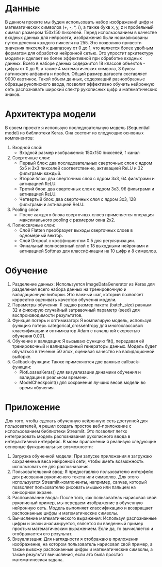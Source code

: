 # Данные
В данном проекте мы будем использовать набор изображений цифр и математических символов (+, -, *, /), а также букв x, y, z и пробельный символ размером 150x150 пикселей.
Перед использованием в качестве входных данных для нейросети, изображения были нормализованы путем деления каждого пикселя на 255. Это позволило привести значения пикселей к диапазону от 0 до 1, что является более удобным форматом для обработки нейронной сетью. Это упростит архитектуру модели и сделает ее более эффективной при обработке входных данных.
Всего в наборе данных содержится 18 классов объектов - цифры от 0 до 9, а также 4 математических символа, 3 буквы латинского алфавита и пробел. Общий размер датасета составляет 9000 картинок. Такой объем данных, содержащий разнообразные образцы рукописного ввода, позволит эффективно обучить нейронную сеть распознавать широкий спектр рукописных цифр и математических знаков. 

# Архитектура модели
В своем проекте я использую последовательную модель (Sequential model) из библиотеки Keras. Она состоит из следующих основных компонентов:

1. Входной слой:
   - Входной размер изображения: 150x150 пикселей, 1 канал 
2. Сверточные слои:
   - Первый блок: два последовательных сверточных слоя с ядром 5x5 и 3x3 пикселей соответственно, активацией ReLU и 32 фильтрами каждый.
   - Второй блок: два сверточных слоя с ядром 3x3, 64 фильтрами и активацией ReLU.
   - Третий блок: два сверточных слоя с ядром 3x3, 96 фильтрами и активацией ReLU.
   - Четвертый блок: два сверточных слоя с ядром 3x3, 128 фильтрами и активацией ReLU.
3. Pooling слои:
   - После каждого блока сверточных слоев применяется операция максимального pooling с размером окна 2x2.
4. Полносвязные слои:
   - Слой Flatten преобразует выходы сверточных слоев в одномерный вектор.
   - Слой Dropout с коэффициентом 0.5 для регуляризации.
   - Финальный полносвязный слой с 18 выходными нейронами и активацией Softmax для классификации на 10 цифр и 8 символов.

# Обучение
1. Разделение данных:
   Используется ImageDataGenerator из Keras для разделения всего набора данных на тренировочную и валидационную выборки. Это важный шаг, который позволяет корректно оценивать качество обучения модели.
3. Параметры обучения:
   Я задаю размер пакета (batch_size) равным 32 и фиксирую случайный затравочный параметр (seed) для воспроизводимости результатов. 
5. Функция потерь и оптимизатор:
   Я компилирую модель, используя функцию потерь categorical_crossentropy для многоклассовой классификации и оптимизатор Adam с начальной скоростью обучения 0.001.
7. Обучение и валидация:
   Я вызываю функцию fit(), передавая ей тренировочный и валидационный генераторы данных. Модель будет обучаться в течение 50 эпох, оценивая качество на валидационной выборке.
9. Callback-функции:
    Также применяются две важные callback-функции:
   - PlotLossesKeras() для визуализации динамики обучения и валидации в реальном времени.
   - ModelCheckpoint() для сохранения лучших весов модели во время обучения.

# Приложение
Для того, чтобы сделать обученную нейронную сеть доступной для пользователей, я решил создать простое веб-приложение с использованием библиотеки Streamlit. Это позволит легко интегрировать модель распознавания рукописного ввода в интерактивный интерфейс.
В моем приложении я реализую следующие основные функциональные возможности:
1. Загрузка обученной модели: При запуске приложения я загружаю сохраненные веса нейронной сети, чтобы иметь возможность использовать ее для распознавания.
2. Пользовательский ввод: Я предоставляю пользователю интерфейс для рисования рукописного текста или символов. Для этого используется Streamlit-компоненты, например, canvas, который позволяет пользователю рисовать мышью или пальцем на сенсорном экране.
3. Распознавание ввода: После того, как пользователь нарисовал свой рукописный пример, мы передаем изображение в обученную нейронную сеть. Модель выполняет классификацию и возвращает распознанные цифры и математические символы.
4. Вычисление математического выражения: Используя распознанные цифры и знаки анализируется, является ли введенный пример простым математическим выражением. Если да, то вычисляется и отображается его результат.
5. Визуализация: Для наглядности я отображаю в приложении изображение, на котором пользователь нарисовал свой пример, а также вывожу распознанные цифры и математические символы, а также результат вычисления, если это была простая математическая задача.

